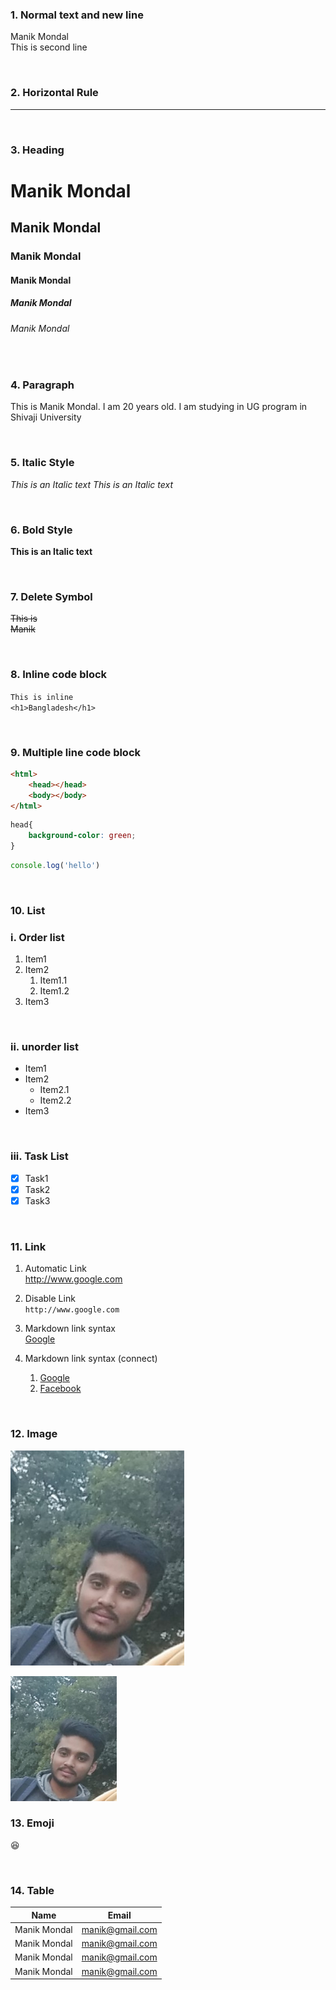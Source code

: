 <!--markdown tutorial-->
### 1. Normal text and new line
Manik Mondal<br/>
This is second line

<br/>

### 2. Horizontal Rule
---

<br/>

### 3. Heading
# Manik Mondal

## Manik Mondal

### Manik Mondal

#### Manik Mondal

##### Manik Mondal

###### Manik Mondal

<br/>

### 4. Paragraph
<p>This is Manik Mondal. I am 20 years old. I am studying in UG program in Shivaji University</p>

<br/>

### 5. Italic Style
<i>This is an Italic text</i>  <!--html tag <i> -->
_This is an Italic text_  

<br/>

### 6. Bold Style
__This is an Italic text__

<br/>

### 7. Delete Symbol
<del>This is </del> <!--html tag <del> -->  
~~Manik~~  

<br/>

### 8. Inline code block
<!--Inline code block-->
`This is inline`  
`<h1>Bangladesh</h1>`

<br/>

### 9. Multiple line code block
<!--Multiple line code block-->
```html
<html>
    <head></head>
    <body></body>
</html>
```

```css
head{
    background-color: green;
}
```

```javascript
console.log('hello')
```

<br/>

### 10. List
<!--List-->
### i. Order list
1. Item1
2. Item2
   1. Item1.1
   2. Item1.2
3. Item3

<br/>

### ii. unorder list
- Item1
- Item2
    - Item2.1
    - Item2.2
- Item3

<br/>

### iii. Task List
- [x] Task1
- [x] Task2
- [x] Task3

<br/>

### 11. Link
1. Automatic Link  
  http://www.google.com

2. Disable Link  
  `http://www.google.com`

3. Markdown link syntax  
    [Google](http://www.google.com)

4. Markdown link syntax (connect)  
    1. [Google][websitelink]  
    2. [Facebook][facebooklink]


<!-- All link is here -->
[websitelink]:http://www.google.com
[facebooklink]:http://www.facebook.com

<br/>

### 12. Image
![profile](./Image/manik.jpg)

<!-- html syntax -->
<img src="./Image/manik.jpg" height="200" width="170" title="Profile Image">

<br/>

### 13. Emoji
😆

<br/>

### 14. Table

|Name | Email |
|------ | ------|
|Manik Mondal | manik@gmail.com |
|Manik Mondal | manik@gmail.com |
|Manik Mondal | manik@gmail.com |
|Manik Mondal | manik@gmail.com |
